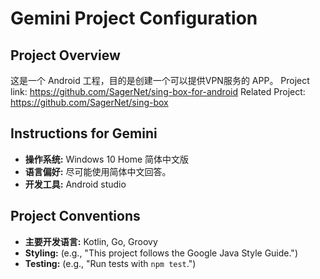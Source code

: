 # Gemini Project Configuration

## Project Overview

这是一个 Android 工程，目的是创建一个可以提供VPN服务的 APP。
Project link: https://github.com/SagerNet/sing-box-for-android
Related Project: https://github.com/SagerNet/sing-box

## Instructions for Gemini

- **操作系统:** Windows 10 Home 简体中文版
- **语言偏好:** 尽可能使用简体中文回答。
- **开发工具:** Android studio

## Project Conventions

- **主要开发语言:** Kotlin, Go, Groovy
- **Styling:** (e.g., "This project follows the Google Java Style Guide.")
- **Testing:** (e.g., "Run tests with `npm test`.")